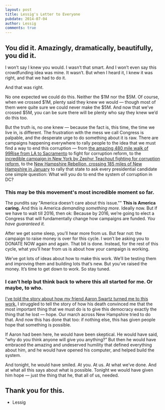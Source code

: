 ```yaml
---
layout: post
title: Lessig's Letter to Everyone
pubdate: 2014-07-04
author: Lessig
comments: true
---
```


## You did it. Amazingly, dramatically, beautifully, you did it. 
 
I won’t say I knew you would. I wasn’t that smart. And I won’t even say this crowdfunding idea was mine. It wasn’t. But when I heard it, I knew it was right, and that we had to do it. 
 
And that was right. 
 
No one expected we could do this. Neither the $1M nor the $5M. Of course, when we crossed $1M, plenty said they knew we would — though most of them were quite sure we could never make the $5M. And now that we’ve crossed $5M, you can be sure there will be plenty who say they knew we’d do this too. 
 
But the truth is, no one knew — because the fact is, this time, the time we live in, is different. The frustration with the mess we call Congress is palpable, and the desperate urge to do something about it is raw. There are campaigns happening everywhere to rally people to the idea that we must find a way to end this corruption — from [the amazing 480 mile walk of 99Rise from LA to Sacramento](http://www.99rise.org/cal_march_for_democracy) to fight for corruption reform, to the [incredible campaign in New York by Zephyr Teachout fighting for corruption reform](http://www.zephyrteachout.com/), to the [New Hampshire Rebellion, crossing 185 miles of New Hampshire in January](http://nhrebellion.org/) to rally that state to ask every presidential candidate one simple question: What will you do to end the system of corruption in DC?
 
### This may be this movement's most incredible moment so far. 

The pundits say "America doesn’t care about this issue."" **This is America caring.** And this is America *demanding something more.* Ideally now. But if we have to wait till 2016, then ok: Because by 2016, we’re going to elect a Congress that will fundamentally change how campaigns are funded. *You have guaranteed it.* 
 
After we get some sleep, you’ll hear more from us. But fear not: the campaign to raise money is over for this cycle. I won’t be asking you to DONATE NOW again and again. That bit is done. Instead, for the rest of this cycle, what you’ll hear from us is about how your campaign is working. 

We’ve got lots of ideas about how to make this work. We’ll be testing them and improving them and building lots that’s new. But you’ve raised the money. It’s time to get down to work. So stay tuned. 
 
### I can’t help but think back to where this all started for me. Or maybe, to who. 

[I’ve told the story about how my friend Aaron Swartz turned me to this work.](/thegoodfight) I struggled to tell the story of how his death convinced me that the most important thing that we must do is to give this democracy exactly the thing that he lost — hope. Our march across New Hampshire tried to do that. And now this has done that too: if nothing else, this has given people hope that something is possible. 
 
If Aaron had been here, he would have been skeptical. He would have said, “why do you think anyone will give you anything?” But then he would have embraced the amazing and undeserved humility that defined everything about him, and he would have opened his computer, and helped build the system. 
 
And tonight, he would have smiled. At you. At us. At what we’ve done. And at what all this says about what is possible. Tonight we would have given him hope —  just the thing that he, that all of us, needed.
 
## **Thank you for this.** 

- Lessig